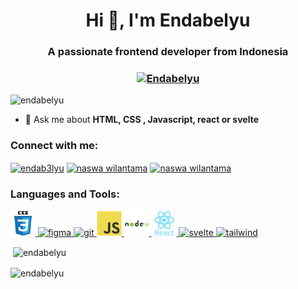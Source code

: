 <h1 align="center">Hi 👋, I'm Endabelyu</h1>
<h3 align="center">A passionate frontend developer from Indonesia</h3>
<h3 align="center"><a href="https://hud0shnik.github.io/">
   <img alt="Endabelyu" src="https://readme-typing-svg.herokuapp.com/?lines=Endabelyu;Front-end+developer&font=Fira%20Code&width=440&height=45&color=68C3D4&vCenter=true&size=21"></a>
</h3>
<p align="left"> <img src="https://komarev.com/ghpvc/?username=endabelyu&label=Profile%20views&color=0e75b6&style=flat" alt="endabelyu" /> </p>

- 💬 Ask me about **HTML, CSS , Javascript, react or svelte**

<h3 align="left">Connect with me:</h3>
<p align="left">
<a href="https://twitter.com/endab3lyu" target="blank"><img align="center" src="https://raw.githubusercontent.com/rahuldkjain/github-profile-readme-generator/master/src/images/icons/Social/twitter.svg" alt="endab3lyu" height="30" width="40" /></a>
<a href="https://linkedin.com/in/naswa wilantama" target="blank"><img align="center" src="https://raw.githubusercontent.com/rahuldkjain/github-profile-readme-generator/master/src/images/icons/Social/linked-in-alt.svg" alt="naswa wilantama" height="30" width="40" /></a>
<a href="https://instagram.com/naswa wilantama" target="blank"><img align="center" src="https://raw.githubusercontent.com/rahuldkjain/github-profile-readme-generator/master/src/images/icons/Social/instagram.svg" alt="naswa wilantama" height="30" width="40" /></a>
</p>

<h3 align="left">Languages and Tools:</h3>
<p align="left"> <a href="https://www.w3schools.com/css/" target="_blank" rel="noreferrer"> <img src="https://raw.githubusercontent.com/devicons/devicon/master/icons/css3/css3-original-wordmark.svg" alt="css3" width="40" height="40"/> </a> <a href="https://www.figma.com/" target="_blank" rel="noreferrer"> <img src="https://www.vectorlogo.zone/logos/figma/figma-icon.svg" alt="figma" width="40" height="40"/> </a> <a href="https://git-scm.com/" target="_blank" rel="noreferrer"> <img src="https://www.vectorlogo.zone/logos/git-scm/git-scm-icon.svg" alt="git" width="40" height="40"/> </a> <a href="https://developer.mozilla.org/en-US/docs/Web/JavaScript" target="_blank" rel="noreferrer"> <img src="https://raw.githubusercontent.com/devicons/devicon/master/icons/javascript/javascript-original.svg" alt="javascript" width="40" height="40"/> </a> <a href="https://nodejs.org" target="_blank" rel="noreferrer"> <img src="https://raw.githubusercontent.com/devicons/devicon/master/icons/nodejs/nodejs-original-wordmark.svg" alt="nodejs" width="40" height="40"/> </a> <a href="https://reactjs.org/" target="_blank" rel="noreferrer"> <img src="https://raw.githubusercontent.com/devicons/devicon/master/icons/react/react-original-wordmark.svg" alt="react" width="40" height="40"/> </a> <a href="https://svelte.dev" target="_blank" rel="noreferrer"> <img src="https://upload.wikimedia.org/wikipedia/commons/1/1b/Svelte_Logo.svg" alt="svelte" width="40" height="40"/> </a> <a href="https://tailwindcss.com/" target="_blank" rel="noreferrer"> <img src="https://www.vectorlogo.zone/logos/tailwindcss/tailwindcss-icon.svg" alt="tailwind" width="40" height="40"/> </a> </p>

<!-- <p><img align="left" src="https://github-readme-stats.vercel.app/api/top-langs?username=endabelyu&show_icons=true&locale=en&layout=compact" alt="endabelyu" /></p> -->

<p>&nbsp;<img align="center" src="https://github-readme-stats.vercel.app/api?username=endabelyu&show_icons=true&locale=en" alt="endabelyu" /></p>

<p><img align="center" src="https://github-readme-streak-stats.herokuapp.com/?user=endabelyu&" alt="endabelyu" /></p>

